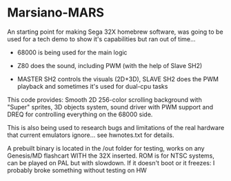# Marsiano-MARS
An starting point for making Sega 32X homebrew software, was going to be used for a tech demo to show it's capabilities but ran out of time...

- 68000 is being used for the main logic

- Z80 does the sound, including PWM (with the help of Slave SH2)

- MASTER SH2 controls the visuals (2D+3D), SLAVE SH2 does the PWM playback and sometimes it's used for dual-cpu tasks

This code provides: Smooth 2D 256-color scrolling background with "Super" sprites, 3D objects system, sound driver with PWM support and DREQ for controlling everything on the 68000 side.

This is also being used to research bugs and limitations of the real hardware that current emulators ignore... see hwnotes.txt for details.

A prebuilt binary is located in the /out folder for testing, works on any Genesis/MD flashcart WITH the 32X inserted. ROM is for NTSC systems, can be played on PAL but with slowdown.
If it doesn't boot or it freezes: I probably broke something without testing on HW
